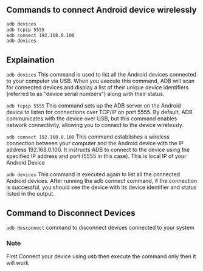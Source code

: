 
## Commands to connect Android device wirelessly
```cmd
adb devices
adb tcpip 5555
adb connect 192.168.0.100
adb devices
```
## Explaination

`adb devices` This command is used to list all the Android devices connected to your computer via USB. When you execute this command, ADB will scan for connected devices and display a list of their unique device identifiers (referred to as "device serial numbers") along with their status.

`adb tcpip 5555` This command sets up the ADB server on the Android device to listen for connections over TCP/IP on port 5555. By default, ADB communicates with the device over USB, but this command enables network connectivity, allowing you to connect to the device wirelessly.

`adb connect 192.168.0.100`  This command establishes a wireless connection between your computer and the Android device with the IP address 192.168.0.100. It instructs ADB to connect to the device using the specified IP address and port (5555 in this case).
This is local IP of your Android Device

`adb devices` This command is executed again to list all the connected Android devices. After running the adb connect command, if the connection is successful, you should see the device with its device identifier and status listed in the output.

## Command to Disconnect Devices
`adb desconnect` command to disconnect devices connected to your system

### Note
First Connect your device using usb then execute the command only then it will work
